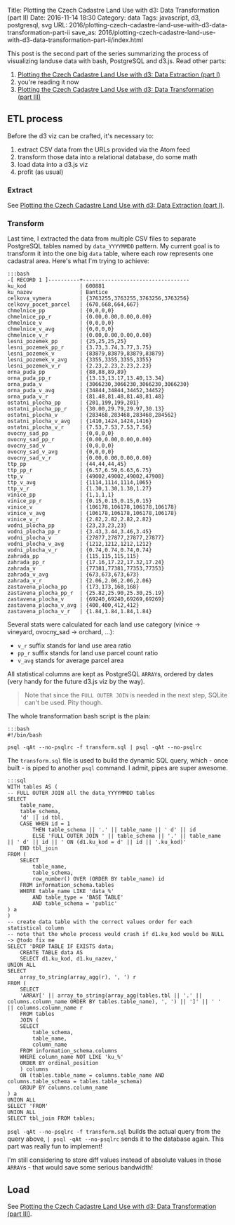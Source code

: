 Title: Plotting the Czech Cadastre Land Use with d3: Data Transformation (part II)
Date: 2016-11-14 18:30
Category: data
Tags: javascript, d3, postgresql, svg
URL: 2016/plotting-czech-cadastre-land-use-with-d3-data-transformation-part-ii
save_as: 2016/plotting-czech-cadastre-land-use-with-d3-data-transformation-part-ii/index.html

This post is the second part of the series summarizing the process of visualizing landuse data with bash, PostgreSQL and d3.js. Read other parts:

1. [Plotting the Czech Cadastre Land Use with d3: Data Extraction (part I)]({filename}/2016/plotting-czech-cadastre-land-use-with-d3-part-i.md)
2. you're reading it now
3. [Plotting the Czech Cadastre Land Use with d3: Data Transformation (part III)]({filename}/2016/plotting-czech-cadastre-land-use-with-d3-part-iii.md)

## ETL process
Before the d3 viz can be crafted, it's necessary to:

1. extract CSV data from the URLs provided via the Atom feed
2. transform those data into a relational database, do some math
3. load data into a d3.js viz
4. profit (as usual)

### Extract
See [Plotting the Czech Cadastre Land Use with d3: Data Extraction (part I)]({filename}/2016/plotting-czech-cadastre-land-use-with-d3-part-i.md).

### Transform

Last time, I extracted the data from multiple CSV files to separate PostgreSQL tables named by `data_YYYYMMDD` pattern. My current goal is to transform it into the one big `data` table, where each row represents one cadastral area. Here's what I'm trying to achieve:

	:::bash
	-[ RECORD 1 ]----------+----------------------------------
	ku_kod                 | 600881
	ku_nazev               | Bantice
	celkova_vymera         | {3763255,3763255,3763256,3763256}
	celkovy_pocet_parcel   | {670,668,664,667}
	chmelnice_pp           | {0,0,0,0}
	chmelnice_pp_r         | {0.00,0.00,0.00,0.00}
	chmelnice_v            | {0,0,0,0}
	chmelnice_v_avg        | {0,0,0,0}
	chmelnice_v_r          | {0.00,0.00,0.00,0.00}
	lesni_pozemek_pp       | {25,25,25,25}
	lesni_pozemek_pp_r     | {3.73,3.74,3.77,3.75}
	lesni_pozemek_v        | {83879,83879,83879,83879}
	lesni_pozemek_v_avg    | {3355,3355,3355,3355}
	lesni_pozemek_v_r      | {2.23,2.23,2.23,2.23}
	orna_puda_pp           | {88,88,89,89}
	orna_puda_pp_r         | {13.13,13.17,13.40,13.34}
	orna_puda_v            | {3066230,3066230,3066230,3066230}
	orna_puda_v_avg        | {34844,34844,34452,34452}
	orna_puda_v_r          | {81.48,81.48,81.48,81.48}
	ostatni_plocha_pp      | {201,199,199,201}
	ostatni_plocha_pp_r    | {30.00,29.79,29.97,30.13}
	ostatni_plocha_v       | {283468,283468,283468,284562}
	ostatni_plocha_v_avg   | {1410,1424,1424,1416}
	ostatni_plocha_v_r     | {7.53,7.53,7.53,7.56}
	ovocny_sad_pp          | {0,0,0,0}
	ovocny_sad_pp_r        | {0.00,0.00,0.00,0.00}
	ovocny_sad_v           | {0,0,0,0}
	ovocny_sad_v_avg       | {0,0,0,0}
	ovocny_sad_v_r         | {0.00,0.00,0.00,0.00}
	ttp_pp                 | {44,44,44,45}
	ttp_pp_r               | {6.57,6.59,6.63,6.75}
	ttp_v                  | {49002,49002,49002,47908}
	ttp_v_avg              | {1114,1114,1114,1065}
	ttp_v_r                | {1.30,1.30,1.30,1.27}
	vinice_pp              | {1,1,1,1}
	vinice_pp_r            | {0.15,0.15,0.15,0.15}
	vinice_v               | {106178,106178,106178,106178}
	vinice_v_avg           | {106178,106178,106178,106178}
	vinice_v_r             | {2.82,2.82,2.82,2.82}
	vodni_plocha_pp        | {23,23,23,23}
	vodni_plocha_pp_r      | {3.43,3.44,3.46,3.45}
	vodni_plocha_v         | {27877,27877,27877,27877}
	vodni_plocha_v_avg     | {1212,1212,1212,1212}
	vodni_plocha_v_r       | {0.74,0.74,0.74,0.74}
	zahrada_pp             | {115,115,115,115}
	zahrada_pp_r           | {17.16,17.22,17.32,17.24}
	zahrada_v              | {77381,77381,77353,77353}
	zahrada_v_avg          | {673,673,673,673}
	zahrada_v_r            | {2.06,2.06,2.06,2.06}
	zastavena_plocha_pp    | {173,173,168,168}
	zastavena_plocha_pp_r  | {25.82,25.90,25.30,25.19}
	zastavena_plocha_v     | {69240,69240,69269,69269}
	zastavena_plocha_v_avg | {400,400,412,412}
	zastavena_plocha_v_r   | {1.84,1.84,1.84,1.84}

Several stats were calculated for each land use category (vinice &rarr; vineyard, ovocny_sad &rarr; orchard, ...):

* `v_r` suffix stands for land use area ratio
* `pp_r` suffix stands for land use parcel count ratio
* `v_avg` stands for average parcel area

All statistical columns are kept as PostgreSQL `ARRAY`s, ordered by dates (very handy for the future d3.js viz by the way).

>	Note that since the `FULL OUTER JOIN` is needed in the next step, SQLite can't be used. Pity though.

The whole transformation bash script is the plain:

	:::bash
	#!/bin/bash

	psql -qAt --no-psqlrc -f transform.sql | psql -qAt --no-psqlrc

The `transform.sql` file is used to build the dynamic SQL query, which - once built - is piped to another `psql` command. I admit, pipes are super awesome.

	:::sql
	WITH tables AS (
	-- FULL OUTER JOIN all the data_YYYYMMDD tables
    SELECT
        table_name,
        table_schema,
        'd' || id tbl,
        CASE WHEN id = 1
            THEN table_schema || '.' || table_name || ' d' || id
            ELSE 'FULL OUTER JOIN ' || table_schema || '.' || table_name || ' d' || id || ' ON (d1.ku_kod = d' || id || '.ku_kod)'
        END tbl_join
    FROM (
        SELECT
            table_name,
            table_schema,
            row_number() OVER (ORDER BY table_name) id
        FROM information_schema.tables
        WHERE table_name LIKE 'data_%'
            AND table_type = 'BASE TABLE'
            AND table_schema = 'public'
    ) a
	)
	-- create data table with the correct values order for each statistical column
	-- note that the whole process would crash if d1.ku_kod would be NULL -> @todo fix me
	SELECT 'DROP TABLE IF EXISTS data;
		CREATE TABLE data AS
		SELECT d1.ku_kod, d1.ku_nazev,'
	UNION ALL
	SELECT
	    array_to_string(array_agg(r), ', ') r
	FROM (
	    SELECT
		'ARRAY[' || array_to_string(array_agg(tables.tbl || '.' || columns.column_name ORDER BY tables.table_name), ', ') || ']' || ' ' || columns.column_name r
	    FROM tables
	    JOIN (
		SELECT
		    table_schema,
		    table_name,
		    column_name
		FROM information_schema.columns
		WHERE column_name NOT LIKE 'ku_%'
		ORDER BY ordinal_position
	    ) columns
		ON (tables.table_name = columns.table_name AND columns.table_schema = tables.table_schema)
	    GROUP BY columns.column_name
	) a
	UNION ALL
	SELECT 'FROM'
	UNION ALL
	SELECT tbl_join FROM tables;

`psql -qAt --no-psqlrc -f transform.sql` builds the actual query from the query above, `| psql -qAt --no-psqlrc` sends it to the database again. This part was really fun to implement!

I'm still considering to store diff values instead of absolute values in those `ARRAY`s - that would save some serious bandwidth!

## Load
See [Plotting the Czech Cadastre Land Use with d3: Data Transformation (part III)]({filename}/2016/plotting-czech-cadastre-land-use-with-d3-part-iii.md).

